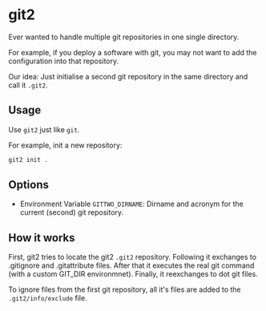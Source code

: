 # git2

Ever wanted to handle multiple git repositories in one single directory.

For example, if you deploy a software with git, you may not want to add the configuration into that repository.

Our idea: Just initialise a second git repository in the same directory and call it `.git2`.

## Usage

Use `git2` just like `git`.

For example, init a new repository:

```sh
git2 init .
```

## Options

  * Environment Variable `GITTWO_DIRNAME`: Dirname and acronym for the current (second) git repository.

## How it works

First, git2 tries to locate the git2 `.git2` repository.
Following it exchanges to .gitignore and .gitattribute files.
After that it executes the real git command (with a custom GIT_DIR environmnet). 
Finally, it reexchanges to dot git files.

To ignore files from the first git repository, all it's files are added to the `.git2/info/exclude` file.

